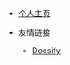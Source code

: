 <!-- _navbar.md -->

* [个人主页](https://li-zhenhua.github.io)

* 友情链接
  * [Docsify](https://docsify.js.org/#/)